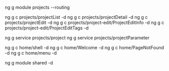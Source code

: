 ng g module projects --routing

ng g c projects/projectList -d
ng g c projects/projectDetail -d
ng g c projects/projectEdit -d
ng g c projects/project-edit/ProjectEditInfo -d
ng g c projects/project-edit/ProjectEditTags -d

ng g service projects/project
ng g service projects/projectParameter


ng g c home/shell -d
ng g c home/Welcome -d
ng g c home/PageNotFound -d
ng g c home/menu -d

ng g module shared -d
